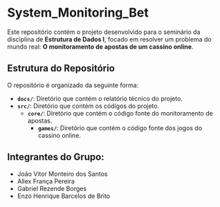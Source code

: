 # System_Monitoring_Bet
Este repositório contém o projeto desenvolvido para o seminário da disciplina de **Estrutura de Dados I**, focado em resolver um problema do mundo real: **O monitoramento de apostas de um cassino online**.

## Estrutura do Repositório

O repositório é organizado da seguinte forma:

- **`docs/`**: Diretório que contém o relatório técnico do projeto.
- **`src/`**: Diretório que contém os códigos do projeto.
  - **`core/`**: Diretório que contém o código fonte do monitoramento de apostas.
    - **`games/`**: Diretório que contém o código fonte dos jogos do cassino online.

## Integrantes do Grupo:
* João Vitor Monteiro dos Santos
* Allex França Pereira
* Gabriel Rezende Borges
* Enzo Henrique Barcelos de Brito  
